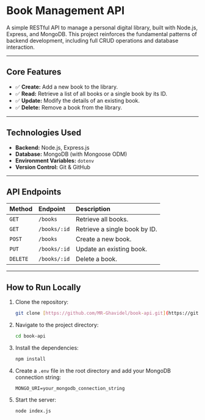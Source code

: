 # Book Management API

A simple RESTful API to manage a personal digital library, built with Node.js, Express, and MongoDB. This project reinforces the fundamental patterns of backend development, including full CRUD operations and database interaction.

---

## Core Features

- ✅ **Create:** Add a new book to the library.
- ✅ **Read:** Retrieve a list of all books or a single book by its ID.
- ✅ **Update:** Modify the details of an existing book.
- ✅ **Delete:** Remove a book from the library.

---

## Technologies Used

- **Backend:** Node.js, Express.js
- **Database:** MongoDB (with Mongoose ODM)
- **Environment Variables:** `dotenv`
- **Version Control:** Git & GitHub

---

## API Endpoints

| Method | Endpoint | Description |
| :--- | :--- | :--- |
| `GET` | `/books` | Retrieve all books. |
| `GET` | `/books/:id` | Retrieve a single book by ID. |
| `POST` | `/books` | Create a new book. |
| `PUT` | `/books/:id` | Update an existing book. |
| `DELETE`| `/books/:id` | Delete a book. |

---

## How to Run Locally

1.  Clone the repository:
    ```bash
    git clone [https://github.com/MR-Ghavidel/book-api.git](https://github.com/MR-Ghavidel/book-api.git)
    ```
2.  Navigate to the project directory:
    ```bash
    cd book-api
    ```
3.  Install the dependencies:
    ```bash
    npm install
    ```
4.  Create a `.env` file in the root directory and add your MongoDB connection string:
    ```
    MONGO_URI=your_mongodb_connection_string
    ```
5.  Start the server:
    ```bash
    node index.js
    ```